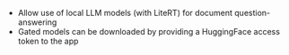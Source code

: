 - Allow use of local LLM models (with LiteRT) for document question-answering
- Gated models can be downloaded by providing a HuggingFace access token to the app